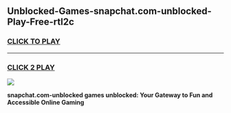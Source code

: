
## Unblocked-Games-snapchat.com-unblocked-Play-Free-rtl2c
<h3>
<a href="https://premium76.site?title=snapchat.com-unblocked&ref=18A1">CLICK TO PLAY</a></h3>
<hr>

<h3>
<a href="https://premium76.site?title=snapchat.com-unblocked&ref=18A1">CLICK 2 PLAY</a>
  
</h3>

<a href="https://premium76.site?title=snapchat.com-unblocked&ref=18A1"><img src="https://clearcache.store/games.png"></a>


**snapchat.com-unblocked games unblocked: Your Gateway to Fun and Accessible Online Gaming**
